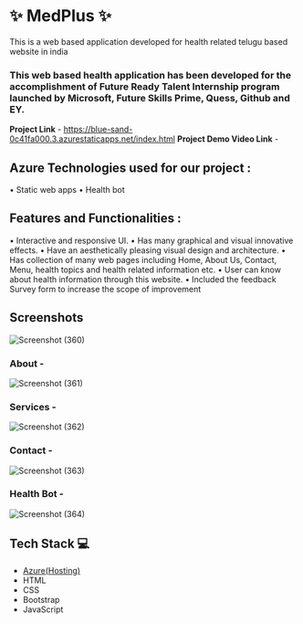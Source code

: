 # ✨ MedPlus ✨

This is a web based application developed for health related telugu based website in india

### This web based health application has been developed for the accomplishment of Future Ready Talent Internship program launched by Microsoft, Future Skills Prime, Quess, Github and EY.


**Project Link** - https://blue-sand-0c41fa000.3.azurestaticapps.net/index.html
**Project Demo Video Link** - 

## Azure Technologies used for our project :
•	Static web apps
•	Health bot

## Features and Functionalities :

•	Interactive and responsive UI.
•	Has many graphical and visual innovative effects.
•	Have an aesthetically pleasing visual design and architecture.
•	Has collection of many web pages including Home, About Us, Contact, Menu, health topics and health related information etc.
•	User can know about health information through this website.
•	Included the feedback Survey form to increase the scope of improvement

## Screenshots

![Screenshot (360)](https://github.com/20A31A05F7/FRT-project/assets/109793160/1fbcddae-bb3a-411a-ad20-a45fb709c3ae)

### About -

![Screenshot (361)](https://github.com/20A31A05F7/FRT-project/assets/109793160/d94e083b-8de1-4c51-b9e4-ff3a68dea149)

### Services -

![Screenshot (362)](https://github.com/20A31A05F7/FRT-project/assets/109793160/8961dc56-6ddf-43a4-97c8-5ed8a4aefa2b)

### Contact - 

![Screenshot (363)](https://github.com/20A31A05F7/FRT-project/assets/109793160/70db43a5-c30c-44e7-8349-e846d777b9c7)

### Health Bot - 

![Screenshot (364)](https://github.com/20A31A05F7/FRT-project/assets/109793160/fe3ee094-9984-4bc0-a71f-69aeaa533213)

## Tech Stack 💻

- [Azure(Hosting)](https://azure.microsoft.com/en-in/features/azure-portal/)
- HTML
- CSS
- Bootstrap
- JavaScript
